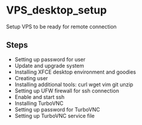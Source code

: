 # VPS_desktop_setup

Setup VPS to be ready for remote connection

## Steps

- Setting up password for user
- Update and upgrade system
- Installing XFCE desktop environment and goodies
- Creating user
- Installing additional tools: curl wget vim git unzip
- Setting up UFW firewall for ssh connection
- Enable and start ssh
- Installing TurboVNC
- Setting up password for TurboVNC
- Setting up TurboVNC service file
